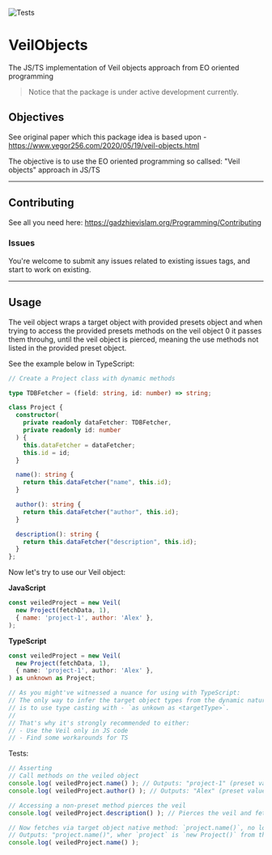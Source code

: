 ![Tests](https://github.com/MyNameIsNeXTSTEP/VeilObjects/actions/workflows/test.yml/badge.svg?branch=tests-workflow)

# VeilObjects
The JS/TS implementation of Veil objects approach from EO oriented programming

> Notice that the package is under active development currently.

## Objectives
See original paper which this package idea is based upon - https://www.yegor256.com/2020/05/19/veil-objects.html

The objective is to use the EO oriented programming so callsed: "Veil objects" approach in JS/TS

---

## Contributing

See all you need here: https://gadzhievislam.org/Programming/Contributing

### Issues

You're welcome to submit any issues related to existing issues tags, and start to work on existing.

---

## Usage
The veil object wraps a target object with provided presets object and when trying to access the provided presets methods on the veil object 0 it passes them throuhg, until the veil object is pierced, meaning the use methods not listed in the provided preset object.

See the example below in TypeScript:

```TypeScript
// Create a Project class with dynamic methods

type TDBFetcher = (field: string, id: number) => string;

class Project {
  constructor(
    private readonly dataFetcher: TDBFetcher,
    private readonly id: number
  ) {
    this.dataFetcher = dataFetcher;
    this.id = id;
  }

  name(): string {
    return this.dataFetcher("name", this.id);
  }

  author(): string {
    return this.dataFetcher("author", this.id);
  }

  description(): string {
    return this.dataFetcher("description", this.id);
  }
};
```

Now let's try to use our Veil object:

**JavaScript**
```JavaScript
const veiledProject = new Veil(
  new Project(fetchData, 1),
  { name: 'project-1', author: 'Alex' },
);
```

**TypeScript**
```TypeScript
const veiledProject = new Veil(
  new Project(fetchData, 1),
  { name: 'project-1', author: 'Alex' },
) as unknown as Project;

// As you might've witnessed a nuance for using with TypeScript:
// The only way to infer the target object types from the dynamic nature of Veil class for TypeScript
// is to use type casting with - `as unkown as <targetType>`.
//
// That's why it's strongly recommended to either:
// - Use the Veil only in JS code
// - Find some workarounds for TS
```

Tests:

```TypeScript
// Asserting
// Call methods on the veiled object
console.log( veiledProject.name() ); // Outputs: "project-1" (preset value)
console.log( veiledProject.author() ); // Outputs: "Alex" (preset value)

// Accessing a non-preset method pierces the veil
console.log( veiledProject.description() ); // Pierces the veil and fetches from `project`

// Now fetches via target object native method: `project.name()`, no longer uses preset
// Outputs: "project.name()", wher `project` is `new Project()` from the Veil target
console.log( veiledProject.name() );
```